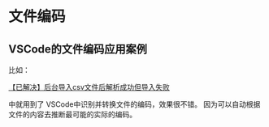 # 文件编码

## VSCode的文件编码应用案例

比如：

[【已解决】后台导入csv文件后解析成功但导入失败](http://www.crifan.com/admin_import_csv_parse_ok_but_import_failed)

中就用到了 VSCode中识别并转换文件的编码，效果很不错。
因为可以自动根据文件的内容去推断最可能的实际的编码。
